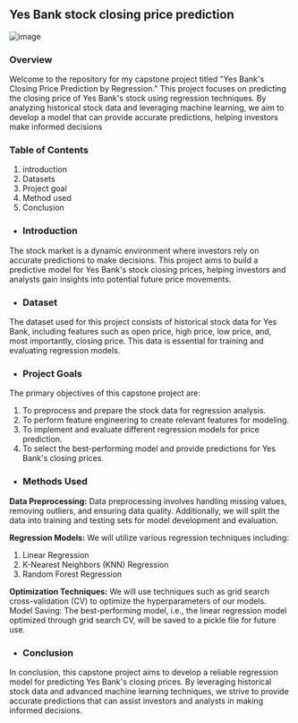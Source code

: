 ## Yes Bank stock closing price prediction
![image](https://github.com/DeepanshuThakur06/Machine-learning-project/assets/150110307/6b585e4b-a67b-4b9f-ba2f-bea2788f0aed)
### Overview

Welcome to the repository for my capstone project titled "Yes Bank's Closing Price Prediction by Regression." This project focuses on predicting the closing price of Yes Bank's stock using regression techniques. By analyzing historical stock data and leveraging machine learning, we aim to develop a model that can provide accurate predictions, helping investors make informed decisions

### Table of Contents

1. introduction
2. Datasets
3. Project goal
4. Method used
5. Conclusion
   
* ### **Introduction**

The stock market is a dynamic environment where investors rely on accurate predictions to make decisions. This project aims to build a predictive model for Yes Bank's stock closing prices, helping investors and analysts gain insights into potential future price movements.

* ### **Dataset**

The dataset used for this project consists of historical stock data for Yes Bank, including features such as open price, high price, low price, and, most importantly, closing price. This data is essential for training and evaluating regression models.

* ### **Project Goals**

The primary objectives of this capstone project are:
1. To preprocess and prepare the stock data for regression analysis.
2. To perform feature engineering to create relevant features for modeling.
3. To implement and evaluate different regression models for price prediction.
4. To select the best-performing model and provide predictions for Yes Bank's closing prices.

* ### **Methods Used**

**Data Preprocessing:** Data preprocessing involves handling missing values, removing outliers, and ensuring data quality. Additionally, we will split the data into training and testing sets for model development and evaluation.

**Regression Models:** We will utilize various regression techniques including:
1. Linear Regression
2. K-Nearest Neighbors (KNN) Regression
3. Random Forest Regression

**Optimization Techniques:** We will use techniques such as grid search cross-validation (CV) to optimize the hyperparameters of our models.
Model Saving: The best-performing model, i.e., the linear regression model optimized through grid search CV, will be saved to a pickle file for future use.

* ### **Conclusion**

In conclusion, this capstone project aims to develop a reliable regression model for predicting Yes Bank's closing prices. By leveraging historical stock data and advanced machine learning techniques, we strive to provide accurate predictions that can assist investors and analysts in making informed decisions.















